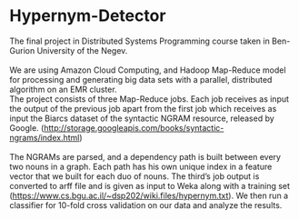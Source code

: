 # Hypernym-Detector
The final project in Distributed Systems Programming course taken in Ben-Gurion University of the Negev.<br><br>
We are using Amazon Cloud Computing, and Hadoop Map-Reduce model for processing and generating big data sets with a parallel, distributed algorithm on an EMR cluster.<br>
The project consists of three Map-Reduce jobs. Each job receives as input the output of the previous job apart from the first job which receives as input the Biarcs dataset of the syntactic NGRAM resource, released by Google. (http://storage.googleapis.com/books/syntactic-ngrams/index.html)<br><br>
The NGRAMs are parsed, and a dependency path is built between every two nouns in a graph. Each path has his own unique index in a feature vector that we built for each duo of nouns. The third’s job output is converted to arff file and is given as input to Weka along with a training set (https://www.cs.bgu.ac.il/~dsp202/wiki.files/hypernym.txt). We then run a classifier for 10-fold cross validation on our data and analyze the results.
